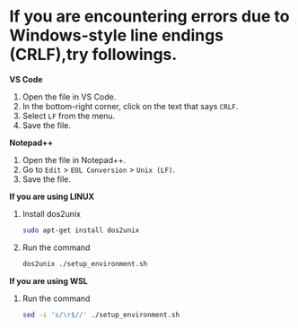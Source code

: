 # If you are encountering errors due to Windows-style line endings (CRLF),try followings.

**VS Code**
1. Open the file in VS Code.
2. In the bottom-right corner, click on the text that says `CRLF`.
3. Select `LF` from the menu.
4. Save the file.

**Notepad++**
1. Open the file in Notepad++.
2. Go to `Edit` > `EOL Conversion` > `Unix (LF)`.
3. Save the file.

**If you are using LINUX**
1. Install dos2unix
    ```sh
    sudo apt-get install dos2unix
2. Run the command
   ```sh
   dos2unix ./setup_environment.sh
   ```

**If you are using WSL**
1. Run the command
    ```sh
    sed -i 's/\r$//' ./setup_environment.sh
    ```